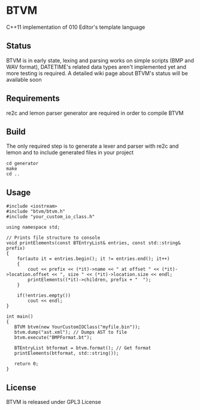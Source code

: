 # BTVM
C++11 implementation of 010 Editor's template language

## Status
BTVM is in early state, lexing and parsing works on simple scripts (BMP and WAV format), DATETIME's related data types aren't implemented yet and more testing is required.
A detailed wiki page about BTVM's status will be available soon

## Requirements
re2c and lemon parser generator are required in order to compile BTVM

## Build
The only required step is to generate a lexer and parser with re2c and lemon and to include generated files in your project

```
cd generator
make
cd ..
```

## Usage

```
#include <iostream>
#include "btvm/btvm.h"
#include "your_custom_io_class.h"

using namespace std;

// Prints file structure to console
void printElements(const BTEntryList& entries, const std::string& prefix)
{
    for(auto it = entries.begin(); it != entries.end(); it++)
    {
        cout << prefix << (*it)->name << " at offset " << (*it)->location.offset << ", size " << (*it)->location.size << endl;
        printElements((*it)->children, prefix + "  ");
    }

    if(!entries.empty())
        cout << endl;
}

int main()
{
   BTVM btvm(new YourCustomIOClass("myfile.bin"));
   btvm.dump("ast.xml"); // Dumps AST to file
   btvm.execute("BMPFormat.bt");
   
   BTEntryList btformat = btvm.format(); // Get format
   printElements(btformat, std::string());

   return 0;
}

```

## License
BTVM is released under GPL3 License
